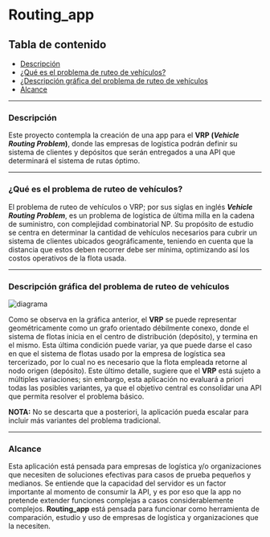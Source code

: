 # Routing_app
## Tabla de contenido
- [Descripción](#Descripción)
- [¿Qué es el problema de ruteo de vehículos?](#¿Qué-es-el-problema-de-ruteo-de-vehículos?)
- [¿Descripción gráfica del problema de ruteo de vehículos](#Descripción-gráfica-del-problema-de-ruteo-de-vehículos)
- [Alcance](#Alcance)
  
***

### Descripción
Este proyecto contempla la creación de una app para el **VRP (***Vehicle Routing Problem***)**, donde las empresas de logística podrán definir su sistema de clientes y depósitos que serán entregados a una API que determinará el sistema de rutas óptimo.

***

### ¿Qué es el problema de ruteo de vehículos?
El problema de ruteo de vehículos o VRP; por sus siglas en inglés ***Vehicle Routing Problem***, es un problema de logística de última milla en la cadena de suministro, con complejidad combinatorial NP. Su propósito de estudio se centra en determinar la cantidad de vehículos necesarios para cubrir un sistema de clientes ubicados geográficamente, teniendo en cuenta que la distancia que estos deben recorrer debe ser mínima, optimizando así los costos operativos de la flota usada.

***

### Descripción gráfica del problema de ruteo de vehículos
![diagrama](https://github.com/Alejandro-Ospina/Routing_app/assets/133997055/8bc8150c-a05c-47dd-8377-db2c7b1ba263)

Como se observa en la gráfica anterior, el **VRP** se puede representar geométricamente como un grafo orientado débilmente conexo, donde el sistema de flotas inicia en el centro de distribución (depósito), y termina en el mismo. Esta última condición puede variar, ya que puede darse el caso en que el sistema de flotas usado por la empresa de logística sea tercerizado, por lo cual no es necesario que la flota empleada retorne al nodo origen (depósito). Este último detalle, sugiere que el **VRP** está sujeto a múltiples variaciones; sin embargo, esta aplicación no evaluará a priori todas las posibles variantes, ya que el objetivo central es consolidar una API que permita resolver el problema básico.

**NOTA:** No se descarta que a posteriori, la aplicación pueda escalar para incluir más variantes del problema tradicional.

***

### Alcance

Esta aplicación está pensada para empresas de logística y/o organizaciones que necesiten de soluciones efectivas para casos de prueba pequeños y medianos. Se entiende que la capacidad del servidor es un factor importante al momento de consumir la API, y es por eso que la app no pretende extender funciones complejas a casos considerablemente complejos. **Routing_app** está pensada para funcionar como herramienta de comparación, estudio y uso de empresas de logística y organizaciones que la necesiten.

